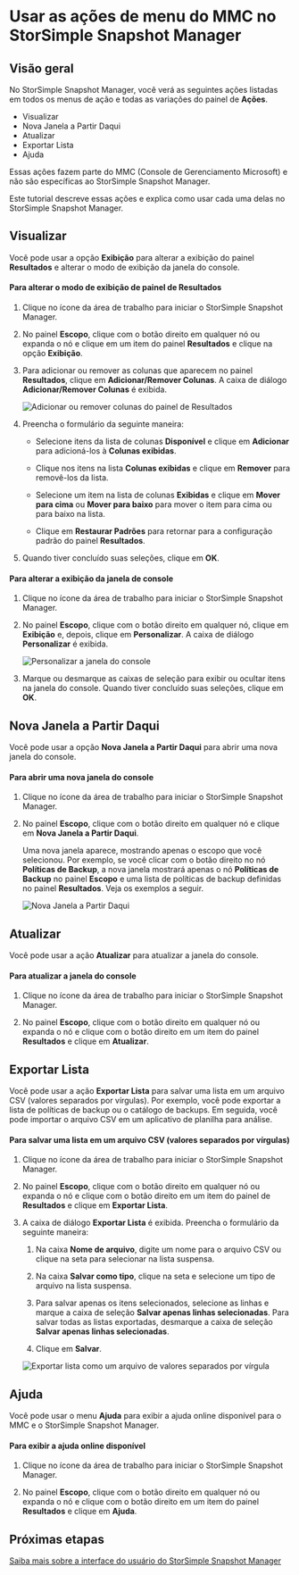 <properties 
   pageTitle="Usar as ações do menu do MMC no StorSimple Snapshot Manager | Microsoft Azure"
   description="Descreve como usar as ações do menu do MMC (Console de Gerenciamento Microsoft) no StorSimple Snapshot Manager."
   services="storsimple"
   documentationCenter="NA"
   authors="SharS"
   manager="carolz"
   editor="" />
<tags 
   ms.service="storsimple"
   ms.devlang="NA"
   ms.topic="article"
   ms.tgt_pltfrm="NA"
   ms.workload="TBD"
   ms.date="07/09/2015"
   ms.author="v-sharos" />

# Usar as ações de menu do MMC no StorSimple Snapshot Manager

## Visão geral

No StorSimple Snapshot Manager, você verá as seguintes ações listadas em todos os menus de ação e todas as variações do painel de **Ações**.

- Visualizar
- Nova Janela a Partir Daqui 
- Atualizar 
- Exportar Lista 
- Ajuda 

Essas ações fazem parte do MMC (Console de Gerenciamento Microsoft) e não são específicas ao StorSimple Snapshot Manager.

Este tutorial descreve essas ações e explica como usar cada uma delas no StorSimple Snapshot Manager.

## Visualizar

Você pode usar a opção **Exibição** para alterar a exibição do painel **Resultados** e alterar o modo de exibição da janela do console.

#### Para alterar o modo de exibição de painel de Resultados

1. Clique no ícone da área de trabalho para iniciar o StorSimple Snapshot Manager.

2. No painel **Escopo**, clique com o botão direito em qualquer nó ou expanda o nó e clique em um item do painel **Resultados** e clique na opção **Exibição**.

3. Para adicionar ou remover as colunas que aparecem no painel **Resultados**, clique em **Adicionar/Remover Colunas**. A caixa de diálogo **Adicionar/Remover Colunas** é exibida.

    ![Adicionar ou remover colunas do painel de Resultados](./media/storsimple-snapshot-manager-mmc-menu/HCS_SSM_Add_remove_columns.png)

4. Preencha o formulário da seguinte maneira:

    - Selecione itens da lista de colunas **Disponível** e clique em **Adicionar** para adicioná-los à **Colunas exibidas**. 

    - Clique nos itens na lista **Colunas exibidas** e clique em **Remover** para removê-los da lista.

    - Selecione um item na lista de colunas **Exibidas** e clique em **Mover para cima** ou **Mover para baixo** para mover o item para cima ou para baixo na lista.

    - Clique em **Restaurar Padrões** para retornar para a configuração padrão do painel **Resultados**.

5. Quando tiver concluído suas seleções, clique em **OK**.

#### Para alterar a exibição da janela de console

1. Clique no ícone da área de trabalho para iniciar o StorSimple Snapshot Manager.

2. No painel **Escopo**, clique com o botão direito em qualquer nó, clique em **Exibição** e, depois, clique em **Personalizar**. A caixa de diálogo **Personalizar** é exibida.

    ![Personalizar a janela do console](./media/storsimple-snapshot-manager-mmc-menu/HCS_SSM_Customize.png)

3. Marque ou desmarque as caixas de seleção para exibir ou ocultar itens na janela do console. Quando tiver concluído suas seleções, clique em **OK**.

## Nova Janela a Partir Daqui

Você pode usar a opção **Nova Janela a Partir Daqui** para abrir uma nova janela do console.

#### Para abrir uma nova janela do console

1. Clique no ícone da área de trabalho para iniciar o StorSimple Snapshot Manager.

2. No painel **Escopo**, clique com o botão direito em qualquer nó e clique em **Nova Janela a Partir Daqui**.

    Uma nova janela aparece, mostrando apenas o escopo que você selecionou. Por exemplo, se você clicar com o botão direito no nó **Políticas de Backup**, a nova janela mostrará apenas o nó **Políticas de Backup** no painel **Escopo** e uma lista de políticas de backup definidas no painel **Resultados**. Veja os exemplos a seguir.

    ![Nova Janela a Partir Daqui](./media/storsimple-snapshot-manager-mmc-menu/HCS_SSM_NewWindow.png)
 
## Atualizar

Você pode usar a ação **Atualizar** para atualizar a janela do console.

#### Para atualizar a janela do console

1. Clique no ícone da área de trabalho para iniciar o StorSimple Snapshot Manager.

2. No painel **Escopo**, clique com o botão direito em qualquer nó ou expanda o nó e clique com o botão direito em um item do painel **Resultados** e clique em **Atualizar**.

## Exportar Lista

Você pode usar a ação **Exportar Lista** para salvar uma lista em um arquivo CSV (valores separados por vírgulas). Por exemplo, você pode exportar a lista de políticas de backup ou o catálogo de backups. Em seguida, você pode importar o arquivo CSV em um aplicativo de planilha para análise.

#### Para salvar uma lista em um arquivo CSV (valores separados por vírgulas)

1. Clique no ícone da área de trabalho para iniciar o StorSimple Snapshot Manager. 

2. No painel **Escopo**, clique com o botão direito em qualquer nó ou expanda o nó e clique com o botão direito em um item do painel de **Resultados** e clique em **Exportar Lista**.

3. A caixa de diálogo **Exportar Lista** é exibida. Preencha o formulário da seguinte maneira:

    1. Na caixa **Nome de arquivo**, digite um nome para o arquivo CSV ou clique na seta para selecionar na lista suspensa.

    2. Na caixa **Salvar como tipo**, clique na seta e selecione um tipo de arquivo na lista suspensa.

    3. Para salvar apenas os itens selecionados, selecione as linhas e marque a caixa de seleção **Salvar apenas linhas selecionadas**. Para salvar todas as listas exportadas, desmarque a caixa de seleção **Salvar apenas linhas selecionadas**.

    4. Clique em **Salvar**.

    ![Exportar lista como um arquivo de valores separados por vírgula](./media/storsimple-snapshot-manager-mmc-menu/HCS_SSM_Export_List.png)
 
## Ajuda

Você pode usar o menu **Ajuda** para exibir a ajuda online disponível para o MMC e o StorSimple Snapshot Manager.

#### Para exibir a ajuda online disponível

1. Clique no ícone da área de trabalho para iniciar o StorSimple Snapshot Manager.

2. No painel **Escopo**, clique com o botão direito em qualquer nó ou expanda o nó e clique com o botão direito em um item do painel **Resultados** e clique em **Ajuda**.

## Próximas etapas

[Saiba mais sobre a interface do usuário do StorSimple Snapshot Manager](storsimple-use-snapshot-manager.md)

<!---HONumber=August15_HO6-->